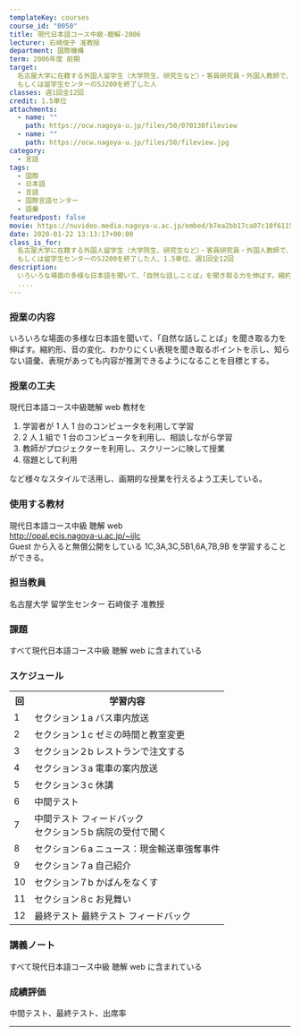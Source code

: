 ```yaml
---
templateKey: courses
course_id: "0050"
title: 現代日本語コース中級-聴解-2006
lecturer: 石崎俊子 准教授
department: 国際機構
term: 2006年度 前期
target:
  名古屋大学に在籍する外国人留学生（大学院生、研究生など）・客員研究員・外国人教師で、日本語のレベルが初中級終了程度の人 (留学生センターの実施するプレースメントテストに合格しなければいけない)
  もしくは留学生センターのSJ200を終了した人
classes: 週1回全12回
credit: 1.5単位
attachments:
  - name: ""
    path: https://ocw.nagoya-u.jp/files/50/070130fileview
  - name: ""
    path: https://ocw.nagoya-u.jp/files/50/fileview.jpg
category:
  - 言語
tags:
  - 国際
  - 日本語
  - 言語
  - 国際言語センター
  - 語彙
featuredpost: false
movie: https://nuvideo.media.nagoya-u.ac.jp/embed/b7ea2bb17ca07c10f611511e4423b523b21bb71b
date: 2020-01-22 13:13:17+00:00
class_is_for:
  名古屋大学に在籍する外国人留学生（大学院生、研究生など）・客員研究員・外国人教師で、日本語のレベルが初中級終了程度の人 (留学生センターの実施するプレースメントテストに合格しなければいけない)
  もしくは留学生センターのSJ200を終了した人、1.5単位、週1回全12回
description:
  いろいろな場面の多様な日本語を聞いて、「自然な話しことば」を聞き取る力を伸ばす。縮約形、音の変化、わかりにくい表現を聞き取るポイントを示し、知らない語彙、表現があっても内容が推測できるようになることを目標とする。
  ....
---
```


### 授業の内容

いろいろな場面の多様な日本語を聞いて、「自然な話しことば」を聞き取る力を伸ばす。縮約形、音の変化、わかりにくい表現を聞き取るポイントを示し、知らない語彙、表現があっても内容が推測できるようになることを目標とする。

### 授業の工夫

現代日本語コース中級聴解 web 教材を

1. 学習者が 1 人 1 台のコンピュータを利用して学習
2. 2 人１組で 1 台のコンピュータを利用し、相談しながら学習
3. 教師がプロジェクターを利用し、スクリーンに映して授業
4. 宿題として利用

など様々なスタイルで活用し、画期的な授業を行えるよう工夫している。

### 使用する教材

現代日本語コース中級 聴解 web  
<http://opal.ecis.nagoya-u.ac.jp/~ijlc>  
Guest から入ると無償公開をしている 1C,3A,3C,5B1,6A,7B,9B を学習することができる。

### 担当教員

名古屋大学 留学生センター 石&#xFA11;俊子 准教授

### 課題

すべて現代日本語コース中級 聴解 web に含まれている

<h3>スケジュール</h3>
<table class="basic" width="455">
<tr>
<th width="20" class="center">回</th><th class="center">学習内容</th>
</tr>
<tr>
<td class="center">1</td><td>セクション１a バス車内放送</td>
</tr>
<tr>
<td class="center">2</td><td>セクション１c ゼミの時間と教室変更</td>
</tr>
<tr>
<td class="center">3</td><td>セクション２b レストランで注文する</td>
</tr>
<tr>
<td class="center">4</td><td>セクション３a 電車の案内放送</td>
</tr>
<tr>
<td class="center">5</td><td>セクション３c 休講</td>
</tr>
<tr>
<td class="center">6</td><td>中間テスト</td>
</tr>
<tr>
<td class="center">7</td><td>中間テスト フィードバック<br>セクション５b 病院の受付で聞く</td>
</tr>
<tr>
<td class="center">8</td><td>セクション６a ニュース：現金輸送車強奪事件</td>
</tr>
<tr>
<td class="center">9</td><td>セクション７a 自己紹介</td>
</tr>
<tr>
<td class="center">10</td><td>セクション７b かばんをなくす</td>
</tr>
<tr>
<td class="center">11</td><td>セクション８c お見舞い</td>
</tr>
<tr>
<td class="center">12</td><td>最終テスト 最終テスト フィードバック</td>
</tr>
</table>

### 講義ノート

すべて現代日本語コース中級 聴解 web に含まれている

### 成績評価

中間テスト、最終テスト、出席率

---
